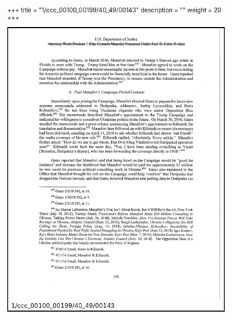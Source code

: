 +++
title = "1/ccc_00100_00199/40_49/00143"
description = ""
weight = 20
+++

<table style="border:2px solid black;max-width:800px;max-height:800px;" 
><tr><td>
<img class="center-fit-jpg"
src="/jpg_/jpg_mueller_report_searchable_143.jpg">
1/ccc_00100_00199/40_49/00143
</img></td></tr></table>
